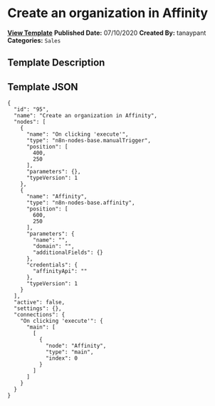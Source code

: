 # Create an organization in Affinity

**[View Template](https://n8n.io/workflows/476-/)**  **Published Date:** 07/10/2020  **Created By:** tanaypant  **Categories:** `Sales`  

## Template Description



## Template JSON

```
{
  "id": "95",
  "name": "Create an organization in Affinity",
  "nodes": [
    {
      "name": "On clicking 'execute'",
      "type": "n8n-nodes-base.manualTrigger",
      "position": [
        400,
        250
      ],
      "parameters": {},
      "typeVersion": 1
    },
    {
      "name": "Affinity",
      "type": "n8n-nodes-base.affinity",
      "position": [
        600,
        250
      ],
      "parameters": {
        "name": "",
        "domain": "",
        "additionalFields": {}
      },
      "credentials": {
        "affinityApi": ""
      },
      "typeVersion": 1
    }
  ],
  "active": false,
  "settings": {},
  "connections": {
    "On clicking 'execute'": {
      "main": [
        [
          {
            "node": "Affinity",
            "type": "main",
            "index": 0
          }
        ]
      ]
    }
  }
}
```

